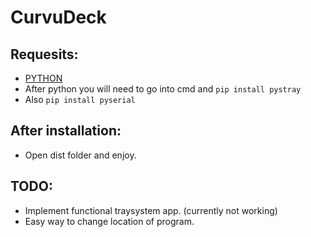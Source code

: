 # CurvuDeck
## Requesits:
- [PYTHON](https://www.python.org/)
- After python you will need to go into cmd and `pip install pystray`
- Also `pip install pyserial`
## After installation:
- Open dist folder and enjoy.
## TODO:
- Implement functional traysystem app. (currently not working)
- Easy way to change location of program.
